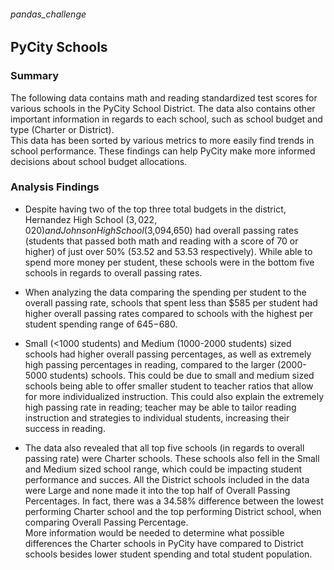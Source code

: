 ###### pandas_challenge

## PyCity Schools

### Summary

The following data contains math and reading standardized test scores for various schools in the PyCity School District. The data also contains other important information in regards to each school, such as school budget and type (Charter or District).    
This data has been sorted by various metrics to more easily find trends in school performance. These findings can help PyCity make more informed decisions about school budget allocations. 

### Analysis Findings

* Despite having two of the top three total budgets in the district, Hernandez High School ($3,022,020) and Johnson High School ($3,094,650) had overall passing rates (students that passed both math and reading with a score of 70 or higher) of just over 50% (53.52 and 53.53 respectively). While able to spend more money per student, these schools were in the bottom five schools in regards to overall passing rates. 

* When analyzing the data comparing the spending per student to the overall passing rate, schools that spent less than $585 per student had higher overall passing rates compared to schools with the highest per student spending range of $645-$680. 

* Small (<1000 students) and Medium (1000-2000 students) sized schools had higher overall passing percentages, as well as extremely high passing percentages in reading, compared to the larger (2000-5000 students) schools. This could be due to small and medium sized schools being able to offer smaller student to teacher ratios that allow for more individualized instruction. This could also explain the extremely high passing rate in reading; teacher may be able to tailor reading instruction and strategies to individual students, increasing their success in reading. 

* The data also revealed that all top five schools (in regards to overall passing rate) were Charter schools. These schools also fell in the Small and Medium sized school range, which could be impacting student performance and succes. All the District schools included in the data were Large and none made it into the top half of Overall Passing Percentages. In fact, there was a 34.58% difference between the lowest performing Charter school and the top performing District school, when comparing Overall Passing Percentage.  
More information would be needed to determine what possible differences the Charter schools in PyCity have compared to District schools besides lower student spending and total student population.
